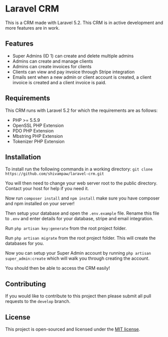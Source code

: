 # Laravel CRM
This is a CRM made with Laravel 5.2.
This CRM is in active development and more features are in work.

## Features
* Super Admins (ID 1) can create and delete multiple admins
* Admins can create and manage clients
* Admins can create invoices for clients
* Clients can view and pay invoice through Stripe integration
* Emails sent when a new admin or client account is created, a client invoice is created and a client invoice is paid.

## Requirements
This CRM runs with Laravel 5.2 for which the requirements are as follows:
* PHP >= 5.5.9
* OpenSSL PHP Extension
* PDO PHP Extension
* Mbstring PHP Extension
* Tokenizer PHP Extension

## Installation
To install run the following commands in a working directory:
`git clone https://github.com/shivampaw/laravel-crm.git`

You will then need to change your web server root to the public directory. Contact your host for help if you need it.

Now run `composer install` and `npm install` make sure you have composer and npm installed on your server!

Then setup your database and open the `.env.example` file. Rename this file to `.env` and enter details for your database, stripe and email integration.

Run `php artisan key:generate` from the root project folder.

Run `php artisan migrate` from the root project folder. This will create the databases for you.

Now you can setup your Super Admin account by running `php artisan super_admin:create` which will walk you through creating the account.

You should then be able to access the CRM easily!

## Contributing
If you would like to contribute to this project then please submit all pull requests to the `develop` branch.

## License
This project is open-sourced and licensed under the [MIT license](http://opensource.org/licenses/MIT).
